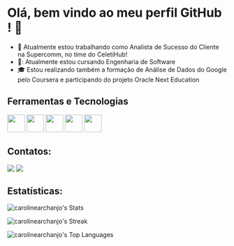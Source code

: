 # Olá, bem vindo ao meu perfil GitHub ! 👋

- :wrench: Atualmente estou trabalhando como Analista de Sucesso do Cliente na Supercomm, no time do CeletiHub!
- 📓: Atualmente estou cursando Engenharia de Software
- :mortar_board: Estou realizando também a formação de Análise de Dados do Google pelo Coursera e participando do projeto Oracle Next Education

## Ferramentas e Tecnologias

<img loading="lazy" src="https://cdn.jsdelivr.net/gh/devicons/devicon@latest/icons/html5/html5-original.svg" width="40" height="40"/> <img loading="lazy" src="https://cdn.jsdelivr.net/gh/devicons/devicon@latest/icons/css3/css3-original.svg" width="40" height="40"/> <img loading="lazy" src="https://cdn.jsdelivr.net/gh/devicons/devicon@latest/icons/javascript/javascript-original.svg" width="40" height="40"/> <img loading="lazy" src="https://cdn.jsdelivr.net/gh/devicons/devicon@latest/icons/postman/postman-original.svg" width="40" height="40"/> <img loading="lazy" src="https://cdn.jsdelivr.net/gh/devicons/devicon@latest/icons/postgresql/postgresql-original.svg" width="40" height="40"/>

## Contatos:

<div>
<a href = "mailto:caroline.archanjo@gmail.com"><img loading="lazy" src="https://img.shields.io/badge/Gmail-D14836?style=for-the-badge&logo=gmail&logoColor=white" target="_blank"></a>
<a href="https://www.linkedin.com/in/archanjocaroline" target="_blank"><img loading="lazy" src="https://img.shields.io/badge/-LinkedIn-%230077B5?style=for-the-badge&logo=linkedin&logoColor=white" target="_blank"></a>   
</div>

## Estatísticas:

![carolinearchanjo's Stats](https://github-readme-stats.vercel.app/api?username=carolinearchanjo&theme=synthwave&show_icons=true&hide_border=true&count_private=true) 

![carolinearchanjo's Streak](https://github-readme-streak-stats.herokuapp.com/?user=carolinearchanjo&theme=synthwave&hide_border=true) 

![carolinearchanjo's Top Languages](https://github-readme-stats.vercel.app/api/top-langs/?username=carolinearchanjo&theme=synthwave&show_icons=true&hide_border=true&layout=compact)
